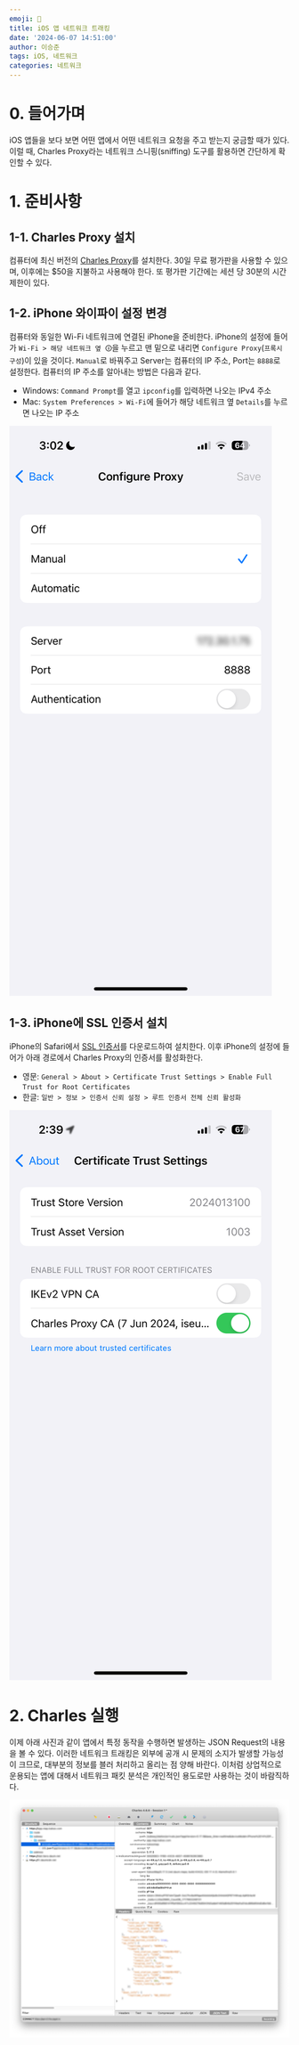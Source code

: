 ```yaml
---
emoji: 📱
title: iOS 앱 네트워크 트래킹
date: '2024-06-07 14:51:00'
author: 이승준
tags: iOS, 네트워크
categories: 네트워크
---
```


# 0. 들어가며
iOS 앱들을 보다 보면 어떤 앱에서 어떤 네트워크 요청을 주고 받는지 궁금할 때가 있다. 이럴 때, Charles Proxy라는 네트워크 스니핑(sniffing) 도구를 활용하면 간단하게 확인할 수 있다.

# 1. 준비사항
## 1-1. Charles Proxy 설치
컴퓨터에 최신 버전의 [Charles Proxy](https://www.charlesproxy.com/download/)를 설치한다. 30일 무료 평가판을 사용할 수 있으며, 이후에는 &#36;50을 지불하고 사용해야 한다. 또 평가판 기간에는 세션 당 30분의 시간 제한이 있다.

## 1-2. iPhone 와이파이 설정 변경
컴퓨터와 동일한 Wi-Fi 네트워크에 연결된 iPhone을 준비한다. iPhone의 설정에 들어가 `Wi-Fi > 해당 네트워크 옆 🛈`을 누르고 맨 밑으로 내리면 `Configure Proxy`(`프록시 구성`)이 있을 것이다. `Manual`로 바꿔주고 Server는 컴퓨터의 IP 주소, Port는 `8888`로 설정한다. 컴퓨터의 IP 주소를 알아내는 방법은 다음과 같다.
* Windows: `Command Prompt`를 열고 `ipconfig`를 입력하면 나오는 IPv4 주소
* Mac: `System Preferences > Wi-Fi`에 들어가 해당 네트워크 옆 `Details`를 누르면 나오는 IP 주소

![ios-tracking-1.png](ios-tracking-1.png)

## 1-3. iPhone에 SSL 인증서 설치
iPhone의 Safari에서 [SSL 인증서](https://chls.pro/ssl)를 다운로드하여 설치한다. 이후 iPhone의 설정에 들어가 아래 경로에서 Charles Proxy의 인증서를 활성화한다.
* 영문: `General > About > Certificate Trust Settings > Enable Full Trust for Root Certificates`
* 한글: `일반 > 정보 > 인증서 신뢰 설정 > 루트 인증서 전체 신뢰 활성화`

![ios-tracking-2.png](ios-tracking-2.png)

# 2. Charles 실행
이제 아래 사진과 같이 앱에서 특정 동작을 수행하면 발생하는 JSON Request의 내용을 볼 수 있다. 이러한 네트워크 트래킹은 외부에 공개 시 문제의 소지가 발생할 가능성이 크므로, 대부분의 정보를 블러 처리하고 올리는 점 양해 바란다. 이처럼 상업적으로 운용되는 앱에 대해서 네트워크 패킷 분석은 개인적인 용도로만 사용하는 것이 바람직하다.

![ios-tracking-3.png](ios-tracking-3.png)

```toc
```